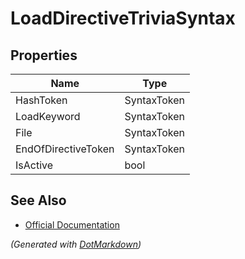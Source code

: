 # LoadDirectiveTriviaSyntax

## Properties

| Name                | Type        |
| ------------------- | ----------- |
| HashToken           | SyntaxToken |
| LoadKeyword         | SyntaxToken |
| File                | SyntaxToken |
| EndOfDirectiveToken | SyntaxToken |
| IsActive            | bool        |

## See Also

* [Official Documentation](https://docs.microsoft.com/en-us/dotnet/api/microsoft.codeanalysis.csharp.syntax.loaddirectivetriviasyntax)


*\(Generated with [DotMarkdown](http://github.com/JosefPihrt/DotMarkdown)\)*